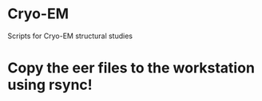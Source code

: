 # Cryo-EM
Scripts for Cryo-EM structural studies

# Copy the eer files to the workstation using rsync!
